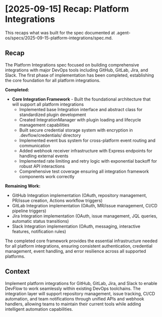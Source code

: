 # [2025-09-15] Recap: Platform Integrations

This recaps what was built for the spec documented at .agent-os/specs/2025-09-15-platform-integrations/spec.md.

## Recap

The Platform Integrations spec focused on building comprehensive integrations with major DevOps tools including GitHub, GitLab, Jira, and Slack. The first phase of implementation has been completed, establishing the core foundation for all platform integrations.

**Completed:**
- **Core Integration Framework** - Built the foundational architecture that will support all platform integrations
  - Implemented base Integration interface and abstract class for standardized plugin development
  - Created IntegrationManager with plugin loading and lifecycle management capabilities
  - Built secure credential storage system with encryption in .devflow/credentials/ directory
  - Implemented event bus system for cross-platform event routing and communication
  - Added webhook receiver infrastructure with Express endpoints for handling external events
  - Implemented rate limiting and retry logic with exponential backoff for robust API interactions
  - Comprehensive test coverage ensuring all integration framework components work correctly

**Remaining Work:**
- GitHub Integration implementation (OAuth, repository management, PR/issue creation, Actions workflow triggers)
- GitLab Integration implementation (OAuth, MR/issue management, CI/CD pipeline triggers)
- Jira Integration implementation (OAuth, issue management, JQL queries, automatic status transitions)
- Slack Integration implementation (OAuth, messaging, interactive features, notification rules)

The completed core framework provides the essential infrastructure needed for all platform integrations, ensuring consistent authentication, credential management, event handling, and error resilience across all supported platforms.

## Context

Implement platform integrations for GitHub, GitLab, Jira, and Slack to enable DevFlow to work seamlessly within existing DevOps toolchains. The integration layer will support repository management, issue tracking, CI/CD automation, and team notifications through unified APIs and webhook handlers, allowing teams to maintain their current tools while adding intelligent automation capabilities.
